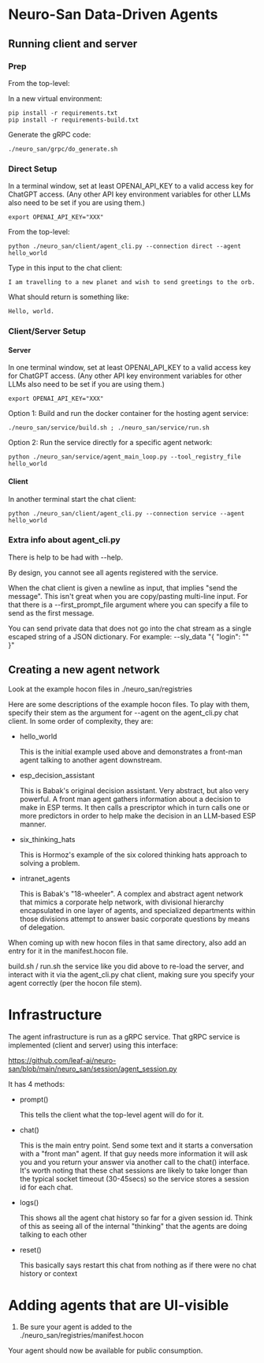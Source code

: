 # Neuro-San Data-Driven Agents

## Running client and server

### Prep

From the top-level:

In a new virtual environment:

    pip install -r requirements.txt
    pip install -r requirements-build.txt

Generate the gRPC code:

    ./neuro_san/grpc/do_generate.sh

### Direct Setup

In a terminal window, set at least OPENAI_API_KEY to a valid access key for ChatGPT access.
(Any other API key environment variables for other LLMs also need to be set if you are using them.)

    export OPENAI_API_KEY="XXX"

From the top-level:

    python ./neuro_san/client/agent_cli.py --connection direct --agent hello_world

Type in this input to the chat client:

    I am travelling to a new planet and wish to send greetings to the orb.

What should return is something like:

    Hello, world.

### Client/Server Setup

#### Server

In one terminal window, set at least OPENAI_API_KEY to a valid access key for ChatGPT access.
(Any other API key environment variables for other LLMs also need to be set if you are using them.)

    export OPENAI_API_KEY="XXX"

Option 1: Build and run the docker container for the hosting agent service:

    ./neuro_san/service/build.sh ; ./neuro_san/service/run.sh

Option 2: Run the service directly for a specific agent network:

    python ./neuro_san/service/agent_main_loop.py --tool_registry_file hello_world


#### Client

In another terminal start the chat client:

    python ./neuro_san/client/agent_cli.py --connection service --agent hello_world


### Extra info about agent_cli.py

There is help to be had with --help.

By design, you cannot see all agents registered with the service.

When the chat client is given a newline as input, that implies "send the message".
This isn't great when you are copy/pasting multi-line input.  For that there is a
--first_prompt_file argument where you can specify a file to send as the first
message.

You can send private data that does not go into the chat stream as a single escaped
string of a JSON dictionary. For example:
--sly_data "{ \"login\": \"<your login>\" }"

## Creating a new agent network

Look at the example hocon files in ./neuro_san/registries

Here are some descriptions of the example hocon files.
To play with them, specify their stem as the argument for --agent on the agent_cli.py chat client.
In some order of complexity, they are:

*   hello_world

    This is the initial example used above and demonstrates
    a front-man agent talking to another agent downstream.

*   esp_decision_assistant

    This is Babak's original decision assistant.
    Very abstract, but also very powerful.
    A front man agent gathers information about a decision to make
    in ESP terms.  It then calls a prescriptor which in turn
    calls one or more predictors in order to help make the decision
    in an LLM-based ESP manner.

*   six_thinking_hats

    This is Hormoz's example of the six colored thinking hats
    approach to solving a problem.

*   intranet_agents

    This is Babak's "18-wheeler". A complex and abstract agent network
    that mimics a corporate help network, with divisional hierarchy
    encapsulated in one layer of agents, and specialized departments
    within those divisions attempt to answer basic corporate questions
    by means of delegation.

When coming up with new hocon files in that same directory, also add an entry for it
in the manifest.hocon file.

build.sh / run.sh the service like you did above to re-load the server,
and interact with it via the agent_cli.py chat client, making sure
you specify your agent correctly (per the hocon file stem).

# Infrastructure

The agent infrastructure is run as a gRPC service.
That gRPC service is implemented (client and server) using this interface:

https://github.com/leaf-ai/neuro-san/blob/main/neuro_san/session/agent_session.py

It has 4 methods:

* prompt()

    This tells the client what the top-level agent will do for it.

* chat()

    This is the main entry point. Send some text and it starts a conversation
    with a "front man" agent.  If that guy needs more information it will ask
    you and you return your answer via another call to the chat() interface.
    It's worth noting that these chat sessions are likely to take longer
    than the typical socket timeout (30-45secs) so the service stores a session
    id for each chat.

* logs()

    This shows all the agent chat history so far for a given session id.
    Think of this as seeing all of the internal "thinking" that the agents
    are doing talking to each other

* reset()

    This basically says restart this chat from nothing as if there were no
    chat history or context


# Adding agents that are UI-visible

1. Be sure your agent is added to the ./neuro_san/registries/manifest.hocon

Your agent should now be available for public consumption.
